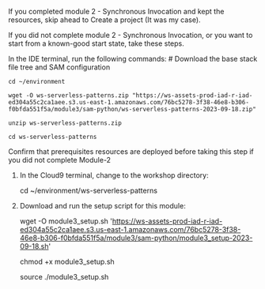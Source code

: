 
<!-- Continue from Module-2 -->
If you completed module 2 - Synchronous Invocation and kept the resources, skip ahead to Create a project (It was my case).

<!-- Deploy prerequisite resources (if necessary) -->
If you did not complete module 2 - Synchronous Invocation, or you want to start from a known-good start state, take these steps.


<!-- To set up a fresh start state -->

In the IDE terminal, run the following commands:
    # Download the base stack file tree and SAM configuration

    cd ~/environment

    wget -O ws-serverless-patterns.zip "https://ws-assets-prod-iad-r-iad-ed304a55c2ca1aee.s3.us-east-1.amazonaws.com/76bc5278-3f38-46e8-b306-f0bfda551f5a/module3/sam-python/ws-serverless-patterns-2023-09-18.zip"

    unzip ws-serverless-patterns.zip

    cd ws-serverless-patterns

<!-- Create a project for this module -->
Confirm that prerequisites resources are deployed before taking this step if you did not complete Module-2

1. In the Cloud9 terminal, change to the workshop directory:

    cd ~/environment/ws-serverless-patterns

2. Download and run the setup script for this module:

    wget -O module3_setup.sh 'https://ws-assets-prod-iad-r-iad-ed304a55c2ca1aee.s3.us-east-1.amazonaws.com/76bc5278-3f38-46e8-b306-f0bfda551f5a/module3/sam-python/module3_setup-2023-09-18.sh'
    
    chmod +x module3_setup.sh
    
    source ./module3_setup.sh
